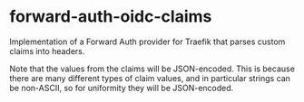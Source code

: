 # forward-auth-oidc-claims
Implementation of a Forward Auth provider for Traefik that parses custom claims into headers.

Note that the values from the claims will be JSON-encoded.
This is because there are many different types of claim values,
and in particular strings can be non-ASCII,
so for uniformity they will be JSON-encoded.